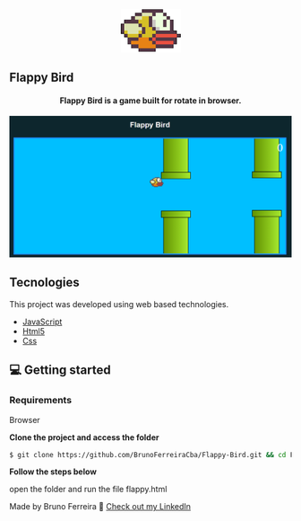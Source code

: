 <div align="center">
  <img src=".github/passaro.png" alt="Flappy logo">
</div>

## Flappy Bird


<h4 align="center">
  Flappy Bird is a game built for rotate in browser.
</h4>

![Flappy Bird preview](.github/FlappyBird.PNG) 

## Tecnologies


This project was developed using web based technologies.


- [JavaScript](http://ww1.javascript.org/)
- [Html5](https://html5.org/)
- [Css](https://www.css.org/)

## 💻 Getting started

### Requirements
Browser

**Clone the project and access the folder**

```bash
$ git clone https://github.com/BrunoFerreiraCba/Flappy-Bird.git && cd FlappyBird
```

**Follow the steps below**

open the folder and run the file flappy.html



Made  by Bruno Ferreira 👋 [Check out my LinkedIn](https://www.linkedin.com/in/bruno-ferreira-santos-6b2428214/)
